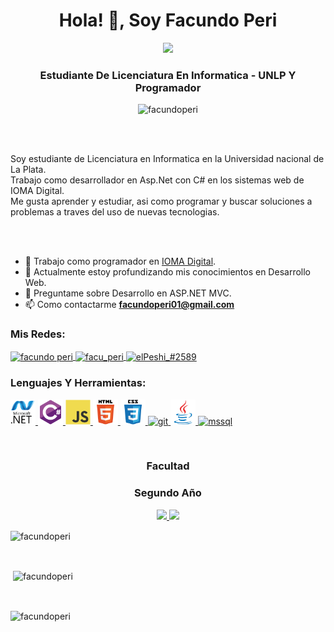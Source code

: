 <div id="header" align="center">
    <h1>Hola! 👋, Soy Facundo Peri</h1>
    <img src="https://free4kwallpapers.com/uploads/originals/2020/05/02/morgan-codes-wallpaper.png" width="50%">
    <h3 >Estudiante De Licenciatura En Informatica - UNLP Y Programador</h3>
    <p> <img src="https://komarev.com/ghpvc/?username=facundoperi&label=Profile%20views&color=0e75b6&style=flat" alt="facundoperi" /> </p>
</div>
</br>
</br> 
<p>
    Soy estudiante de Licenciatura en Informatica en la Universidad nacional de La Plata. <br>
    Trabajo como desarrollador en Asp.Net con C# en los sistemas web de IOMA Digital. <br>
    Me gusta aprender y estudiar, asi como programar y buscar soluciones a problemas a traves del uso de nuevas tecnologias.
</p>    
</br>
</br>

- 🔭 Trabajo como programador en [IOMA Digital](https://www.ioma.gba.gob.ar/).
- 🌱 Actualmente estoy profundizando mis conocimientos en Desarrollo Web.
- 💬 Preguntame sobre Desarrollo en ASP.NET MVC.
- 📫 Como contactarme **facundoperi01@gmail.com**



<h3 align="left">Mis Redes:</h3>
<p align="left">
    <a href="https://www.linkedin.com/in/facundo-peri-0679a3267/" target="blank">
        <img align="center" src="https://raw.githubusercontent.com/rahuldkjain/github-profile-readme-generator/master/src/images/icons/Social/linked-in-alt.svg" alt="facundo peri" height="30" width="40" />
    </a>
    <a href="https://instagram.com/facu_peri" target="blank">
        <img align="center" src="https://raw.githubusercontent.com/rahuldkjain/github-profile-readme-generator/master/src/images/icons/Social/instagram.svg" alt="facu_peri" height="30" width="40" />
    </a>
    <a href="https://discord.gg/elPeshi_#2589" target="blank">
        <img align="center" src="https://raw.githubusercontent.com/rahuldkjain/github-profile-readme-generator/master/src/images/icons/Social/discord.svg" alt="elPeshi_#2589" height="30" width="40" />
    </a>
</p>

<h3 align="left">Lenguajes Y Herramientas:</h3>
<p align="left">
    <a href="https://dotnet.microsoft.com/" target="_blank" rel="noreferrer"> 
        <img src="https://raw.githubusercontent.com/devicons/devicon/master/icons/dot-net/dot-net-original-wordmark.svg" alt="dotnet" width="40" height="40"/> 
    </a>  
    <a href="https://www.w3schools.com/cs/" target="_blank" rel="noreferrer"> 
        <img src="https://raw.githubusercontent.com/devicons/devicon/master/icons/csharp/csharp-original.svg" alt="csharp" width="40" height="40"/> 
    </a> 
    <a href="https://developer.mozilla.org/en-US/docs/Web/JavaScript" target="_blank" rel="noreferrer"> 
        <img src="https://raw.githubusercontent.com/devicons/devicon/master/icons/javascript/javascript-original.svg" alt="javascript" width="40" height="40"/> 
    </a> 
    <a href="https://www.w3.org/html/" target="_blank" rel="noreferrer">
        <img src="https://raw.githubusercontent.com/devicons/devicon/master/icons/html5/html5-original-wordmark.svg" alt="html5" width="40" height="40"/> 
    </a> 
    <a href="https://www.w3schools.com/css/" target="_blank" rel="noreferrer"> 
        <img src="https://raw.githubusercontent.com/devicons/devicon/master/icons/css3/css3-original-wordmark.svg" alt="css3" width="40" height="40"/> 
    </a> 
    <a href="https://git-scm.com/" target="_blank" rel="noreferrer"> 
        <img src="https://www.vectorlogo.zone/logos/git-scm/git-scm-icon.svg" alt="git" width="40" height="40"/> 
    </a> 
    <a href="https://www.java.com" target="_blank" rel="noreferrer"> 
        <img src="https://raw.githubusercontent.com/devicons/devicon/master/icons/java/java-original.svg" alt="java" width="40" height="40"/> 
    </a> 
    <a href="https://www.microsoft.com/en-us/sql-server" target="_blank" rel="noreferrer"> 
        <img src="https://www.svgrepo.com/show/303229/microsoft-sql-server-logo.svg" alt="mssql" width="40" height="40"/> 
    </a> 
</p>
</br>

<h3 align="center">Facultad</h3>

<div align="center">
    <h3>Segundo Año</h3>
    <a href="https://github.com/FacundoPeri/Seminario-Python-2024.git">
      <img height="100px" src="https://github-readme-stats.vercel.app/api/pin/?username=FacundoPeri&repo=Seminario-Python-2024&theme=dark" />
    </a> 
    <a href="https://github.com/FacundoPeri/FOD-2024.git">
      <img height="100px" src="https://github-readme-stats.vercel.app/api/pin/?username=FacundoPeri&repo=FOD-2024&theme=dark" />
    </a> 
</div>

<p><img align="center" src="https://github-readme-stats.vercel.app/api/top-langs?username=facundoperi&show_icons=true&locale=en&layout=compact" alt="facundoperi" /></p>
</br>

<p>&nbsp;<img align="center" src="https://github-readme-stats.vercel.app/api?username=facundoperi&show_icons=true&locale=en" alt="facundoperi" /></p>
</br>

<p><img align="center" src="https://github-readme-streak-stats.herokuapp.com/?user=facundoperi&" alt="facundoperi" /></p>
    





